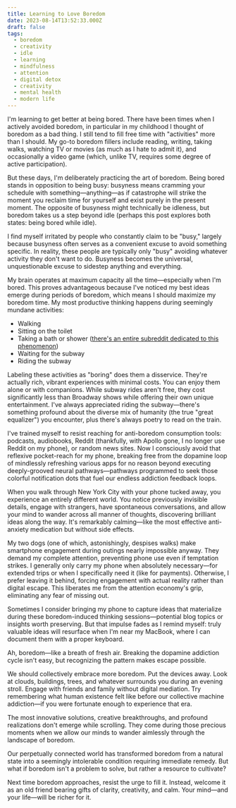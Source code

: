 ```yaml
---
title: Learning to Love Boredom
date: 2023-08-14T13:52:33.000Z
draft: false
tags:
  - boredom
  - creativity
  - idle
  - learning
  - mindfulness
  - attention
  - digital detox
  - creativity
  - mental health
  - modern life
---
```


I'm learning to get better at being bored. There have been times when I actively avoided boredom, in particular in my childhood I thought of boredom as a bad thing. I still tend to fill free time with "activities" more than I should. My go-to boredom fillers include reading, writing, taking walks, watching TV or movies (as much as I hate to admit it), and occasionally a video game (which, unlike TV, requires some degree of active participation).

But these days, I'm deliberately practicing the art of boredom. Being bored stands in opposition to being busy: busyness means cramming your schedule with something—anything—as if catastrophe will strike the moment you reclaim time for yourself and exist purely in the present moment. The opposite of busyness might technically be idleness, but boredom takes us a step beyond idle (perhaps this post explores both states: being bored while idle).

I find myself irritated by people who constantly claim to be "busy," largely because busyness often serves as a convenient excuse to avoid something specific. In reality, these people are typically only "busy" avoiding whatever activity they don't want to do. Busyness becomes the universal, unquestionable excuse to sidestep anything and everything.

My brain operates at maximum capacity all the time—especially when I'm bored. This proves advantageous because I've noticed my best ideas emerge during periods of boredom, which means I should maximize my boredom time. My most productive thinking happens during seemingly mundane activities:

- Walking
- Sitting on the toilet
- Taking a bath or shower ([there's an entire subreddit dedicated to this phenomenon](https://old.reddit.com/r/Showerthoughts/))
- Waiting for the subway
- Riding the subway

Labeling these activities as "boring" does them a disservice. They're actually rich, vibrant experiences with minimal costs. You can enjoy them alone or with companions. While subway rides aren't free, they cost significantly less than Broadway shows while offering their own unique entertainment. I've always appreciated riding the subway—there's something profound about the diverse mix of humanity (the true "great equalizer") you encounter, plus there's always poetry to read on the train.

I've trained myself to resist reaching for anti-boredom consumption tools: podcasts, audiobooks, Reddit (thankfully, with Apollo gone, I no longer use Reddit on my phone), or random news sites. Now I consciously avoid that reflexive pocket-reach for my phone, breaking free from the dopamine loop of mindlessly refreshing various apps for no reason beyond executing deeply-grooved neural pathways—pathways programmed to seek those colorful notification dots that fuel our endless addiction feedback loops.

When you walk through New York City with your phone tucked away, you experience an entirely different world. You notice previously invisible details, engage with strangers, have spontaneous conversations, and allow your mind to wander across all manner of thoughts, discovering brilliant ideas along the way. It's remarkably calming—like the most effective anti-anxiety medication but without side effects.

My two dogs (one of which, astonishingly, despises walks) make smartphone engagement during outings nearly impossible anyway. They demand my complete attention, preventing phone use even if temptation strikes. I generally only carry my phone when absolutely necessary—for extended trips or when I specifically need it (like for payments). Otherwise, I prefer leaving it behind, forcing engagement with actual reality rather than digital escape. This liberates me from the attention economy's grip, eliminating any fear of missing out.

Sometimes I consider bringing my phone to capture ideas that materialize during these boredom-induced thinking sessions—potential blog topics or insights worth preserving. But that impulse fades as I remind myself: truly valuable ideas will resurface when I'm near my MacBook, where I can document them with a proper keyboard.

Ah, boredom—like a breath of fresh air. Breaking the dopamine addiction cycle isn't easy, but recognizing the pattern makes escape possible.

We should collectively embrace more boredom. Put the devices away. Look at clouds, buildings, trees, and whatever surrounds you during an evening stroll. Engage with friends and family without digital mediation. Try remembering what human existence felt like before our collective machine addiction—if you were fortunate enough to experience that era.

The most innovative solutions, creative breakthroughs, and profound realizations don't emerge while scrolling. They come during those precious moments when we allow our minds to wander aimlessly through the landscape of boredom.

Our perpetually connected world has transformed boredom from a natural state into a seemingly intolerable condition requiring immediate remedy. But what if boredom isn't a problem to solve, but rather a resource to cultivate?

Next time boredom approaches, resist the urge to fill it. Instead, welcome it as an old friend bearing gifts of clarity, creativity, and calm. Your mind—and your life—will be richer for it.

